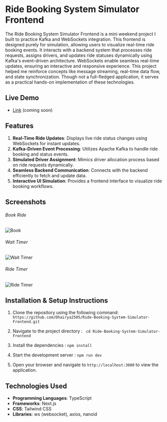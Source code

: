 # Ride Booking System Simulator Frontend

The Ride Booking System Simulator Frontend is a mini weekend project I built to practice Kafka and WebSockets integration. This frontend is designed purely for simulation, allowing users to visualize real-time ride booking events. It interacts with a backend system that processes ride requests, assigns drivers, and updates ride statuses dynamically using Kafka's event-driven architecture. WebSockets enable seamless real-time updates, ensuring an interactive and responsive experience. This project helped me reinforce concepts like message streaming, real-time data flow, and state synchronization. Though not a full-fledged application, it serves as a practical hands-on implementation of these technologies.

## Live Demo

- [Link]() (coming soon)

## Features
1. **Real-Time Ride Updates**: Displays live ride status changes using WebSockets for instant updates.
2. **Kafka-Driven Event Processing**: Utilizes Apache Kafka to handle ride booking and status events.
3. **Simulated Driver Assignment**: Mimics driver allocation process based on ride requests dynamically.
4. **Seamless Backend Communication**: Connects with the backend efficiently to fetch and update data.
5. **Interactive UI Simulation**: Provides a frontend interface to visualize ride booking workflows.

## Screenshots

###### Book Ride
![Book](https://dhairyasingla-ride-booking-system-simulator-images.s3.ap-south-1.amazonaws.com/book.png)

###### Wait Timer
![Wait Timer](https://dhairyasingla-ride-booking-system-simulator-images.s3.ap-south-1.amazonaws.com/timer.png)

###### Ride Timer
![Ride Timer](https://dhairyasingla-ride-booking-system-simulator-images.s3.ap-south-1.amazonaws.com/timer2.png)

## Installation & Setup Instructions

1. Clone the repository using the following command:
`https://github.com/Dhairya2505/Ride-Booking-System-Simulator-Frontend.git`

2. Navigate to the project directory : ` cd Ride-Booking-System-Simulator-Frontend`

3. Install the dependencies : `npm install`

4. Start the development server : `npm run dev`

5. Open your browser and navigate to `http://localhost:3000` to view the application.

## Technologies Used

- **Programming Languages**: TypeScript
- **Frameworks**: Next.js
- **CSS**: Tailwind CSS
- **Libraries**: ws (websocket), axios, nanoid
